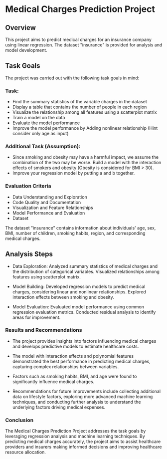 # Medical Charges Prediction Project
## Overview

This project aims to predict medical charges for an insurance company using linear regression. The dataset "insurance" is provided for analysis and model development.

## Task Goals
The project was carried out with the following task goals in mind:

### Task:
- Find the summary statistics of the variable charges in the dataset
- Display a table that contains the number of people in each region
- Visualize the relationship among all features using a scatterplot matrix
- Train a model on the data
- Evaluate the model performance
- Improve the model performance by Adding nonlinear relationship (Hint consider only age as input)
### Additional Task (Assumption):
- Since smoking and obesity may have a harmful impact, we assume the combination of the two may be worse. Build a model with the interaction effects of smokers and obesity (Obesity is considered for BMI > 30).
- Improve your regression model by putting a and b together.

### Evaluation Criteria
- Data Understanding and Exploration
- Code Quality and Documentation
- Visualization and Feature Relationships
- Model Performance and Evaluation
- Dataset
  
The dataset "insurance" contains information about individuals' age, sex, BMI, number of children, smoking habits, region, and corresponding medical charges.

## Analysis Steps
- Data Exploration: Analyzed summary statistics of medical charges and the distribution of categorical variables. Visualized relationships among features using scatterplot matrix.

- Model Building: Developed regression models to predict medical charges, considering linear and nonlinear relationships. Explored interaction effects between smoking and obesity.

- Model Evaluation: Evaluated model performance using common regression evaluation metrics. Conducted residual analysis to identify areas for improvement.

### Results and Recommendations
- The project provides insights into factors influencing medical charges and develops predictive models to estimate healthcare costs.

- The model with interaction effects and polynomial features demonstrated the best performance in predicting medical charges, capturing complex relationships between variables.
  
- Factors such as smoking habits, BMI, and age were found to significantly influence medical charges.

- Recommendations for future improvements include collecting additional data on lifestyle factors, exploring more advanced machine learning techniques, and conducting further analysis to understand the underlying factors driving medical expenses.


### Conclusion
The Medical Charges Prediction Project addresses the task goals by leveraging regression analysis and machine learning techniques. By predicting medical charges accurately, the project aims to assist healthcare providers and insurers making informed decisions and improving healthcare resource allocation.

